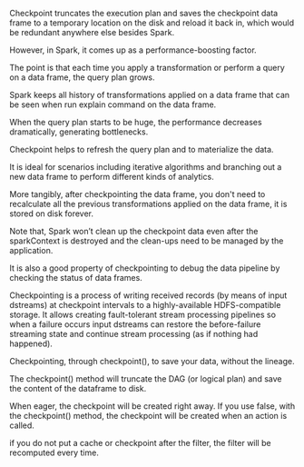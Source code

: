 Checkpoint truncates the execution plan and saves the checkpoint data frame to a temporary 
location on the disk and reload it back in, which would be redundant anywhere else besides Spark. 

However, in Spark, it comes up as a performance-boosting factor. 

The point is that each time you apply a transformation or perform a query on a data frame, the query plan grows. 

Spark keeps all history of transformations applied on a data frame that can be seen when run explain command 
on the data frame. 

When the query plan starts to be huge, the performance decreases dramatically, generating bottlenecks.

Checkpoint helps to refresh the query plan and to materialize the data.

It is ideal for scenarios including iterative algorithms and branching out a new data frame to 
perform different kinds of analytics. 

More tangibly, after checkpointing the data frame, you don't need to recalculate all the 
previous transformations applied on the data frame, it is stored on disk forever. 

Note that, Spark won’t clean up the checkpoint data even after the sparkContext is destroyed 
and the clean-ups need to be managed by the application. 

It is also a good property of checkpointing to debug the data pipeline by checking the status 
of data frames.

Checkpointing is a process of writing received records (by means of input dstreams) at checkpoint intervals to a highly-available HDFS-compatible storage. It allows creating fault-tolerant stream processing pipelines so when a failure occurs input dstreams can restore the before-failure streaming state and continue stream processing (as if nothing had happened).

Checkpointing, through checkpoint(), to save your data, without the lineage.

The checkpoint() method will truncate the DAG (or logical plan) and save the content of the dataframe to disk.

When eager, the checkpoint will be created right away. If you use false, with the checkpoint() method, the checkpoint will be created when an action is called. 

if you do not put a cache or checkpoint after the filter, the filter will be recomputed every time.
